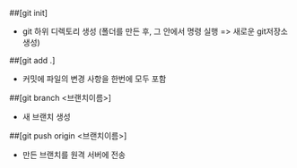 ##[git init]
- git 하위 디렉토리 생성 (폴더를 만든 후, 그 안에서 명령 실행 => 새로운 git저장소 생성)


##[git add .]
- 커밋에 파일의 변경 사항을 한번에 모두 포함

##[git branch <브랜치이름>]
- 새 브랜치 생성

##[git push origin <브랜치이름>]
- 만든 브랜치를 원격 서버에 전송